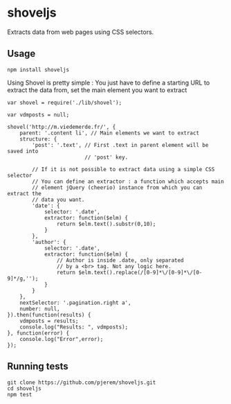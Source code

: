 # shoveljs
Extracts data from web pages using CSS selectors.

## Usage
    npm install shoveljs

Using Shovel is pretty simple : 
You just have to define a starting URL to extract the data from, set the main
element you want to extract 


    var shovel = require('./lib/shovel');
    
    var vdmposts = null;
    
    shovel('http://m.viedemerde.fr/', {
        parent: '.content li', // Main elements we want to extract
        structure: {
            'post': '.text', // First .text in parent element will be saved into
                             // 'post' key.
                             
            // If it is not possible to extract data using a simple CSS selector
            // You can define an extractor : a function which accepts main
            // element jQuery (cheerio) instance from which you can extract the
            // data you want.
            'date': { 
                selector: '.date', 
                extractor: function($elm) {
                    return $elm.text().substr(0,10);
                }
            },
            'author': {
                selector: '.date',
                extractor: function($elm) {
                    // Author is inside .date, only separated
                    // by a <br> tag. Not any logic here.
                    return $elm.text().replace(/[0-9]*\/[0-9]*\/[0-9]*/g,'');
                }
            }
        },
        nextSelector: '.pagination.right a',
        number: null,
    }).then(function(results) {
        vdmposts = results;
        console.log("Results: ", vdmposts);
    }, function(error) {
        console.log("Error",error);
    });
    
## Running tests
    git clone https://github.com/pjerem/shoveljs.git
    cd shoveljs
    npm test